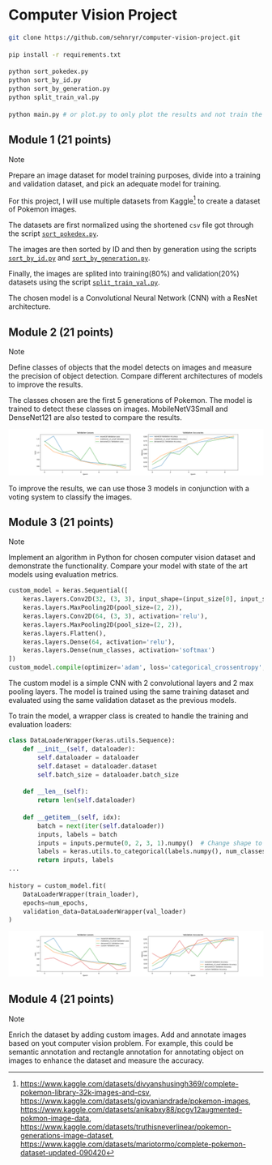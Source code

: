 # Computer Vision Project

```sh
git clone https://github.com/sehnryr/computer-vision-project.git

pip install -r requirements.txt

python sort_pokedex.py
python sort_by_id.py
python sort_by_generation.py
python split_train_val.py

python main.py # or plot.py to only plot the results and not train the models
```

## Module 1 (21 points)

> [!NOTE]
> Prepare an image dataset for model training purposes, divide into a training
> and validation dataset, and pick an adequate model for training.

For this project, I will use multiple datasets from Kaggle[^1] to create a
dataset of Pokemon images.

The datasets are first normalized using the shortened `csv` file got through the
script [`sort_pokedex.py`](./sort_pokedex.py).

The images are then sorted by ID and then by generation using the scripts 
[`sort_by_id.py`](./sort_by_id.py) and [`sort_by_generation.py`](./sort_by_generation.py).

Finally, the images are splited into training(80%) and validation(20%) datasets
using the script [`split_train_val.py`](./split_train_val.py).

The chosen model is a Convolutional Neural Network (CNN) with a ResNet architecture.

[^1]: https://www.kaggle.com/datasets/divyanshusingh369/complete-pokemon-library-32k-images-and-csv,
https://www.kaggle.com/datasets/giovaniandrade/pokemon-images,
https://www.kaggle.com/datasets/anikabxy88/pcgv12augmented-pokmon-image-data,
https://www.kaggle.com/datasets/truthisneverlinear/pokemon-generations-image-dataset,
https://www.kaggle.com/datasets/mariotormo/complete-pokemon-dataset-updated-090420

## Module 2 (21 points)

> [!NOTE]
> Define classes of objects that the model detects on images and measure the
> precision of object detection. Compare different architectures of models to
> improve the results.

The classes chosen are the first 5 generations of Pokemon. The model is trained
to detect these classes on images. MobileNetV3Small and DenseNet121 are also
tested to compare the results.

![](./docs/Figure_5.png)

To improve the results, we can use those 3 models in conjunction with a voting
system to classify the images.

## Module 3 (21 points)

> [!NOTE]
> Implement an algorithm in Python for chosen computer vision dataset and
> demonstrate the functionality. Compare your model with state of the art
> models using evaluation metrics.

```py
custom_model = keras.Sequential([
    keras.layers.Conv2D(32, (3, 3), input_shape=(input_size[0], input_size[1], 3), activation='relu'),
    keras.layers.MaxPooling2D(pool_size=(2, 2)),
    keras.layers.Conv2D(64, (3, 3), activation='relu'),
    keras.layers.MaxPooling2D(pool_size=(2, 2)),
    keras.layers.Flatten(),
    keras.layers.Dense(64, activation='relu'),
    keras.layers.Dense(num_classes, activation='softmax')
])
custom_model.compile(optimizer='adam', loss='categorical_crossentropy', metrics=['accuracy'])
```

The custom model is a simple CNN with 2 convolutional layers and 2 max pooling
layers. The model is trained using the same training dataset and evaluated using
the same validation dataset as the previous models.

To train the model, a wrapper class is created to handle the training and
evaluation loaders:

```py
class DataLoaderWrapper(keras.utils.Sequence):
    def __init__(self, dataloader):
        self.dataloader = dataloader
        self.dataset = dataloader.dataset
        self.batch_size = dataloader.batch_size

    def __len__(self):
        return len(self.dataloader)

    def __getitem__(self, idx):
        batch = next(iter(self.dataloader))
        inputs, labels = batch
        inputs = inputs.permute(0, 2, 3, 1).numpy()  # Change shape to (batch_size, height, width, channels)
        labels = keras.utils.to_categorical(labels.numpy(), num_classes=len(self.dataset.classes))  # Convert to one-hot encoding
        return inputs, labels
...

history = custom_model.fit(
    DataLoaderWrapper(train_loader),
    epochs=num_epochs,
    validation_data=DataLoaderWrapper(val_loader)
)
```

![](./docs/Figure_6.png)

## Module 4 (21 points)

> [!NOTE]
> Enrich the dataset by adding custom images. Add and annotate images based
> on yout computer vision problem. For example, this could be semantic
> annotation and rectangle annotation for annotating object on images to enhance
> the dataset and measure the accuracy.

